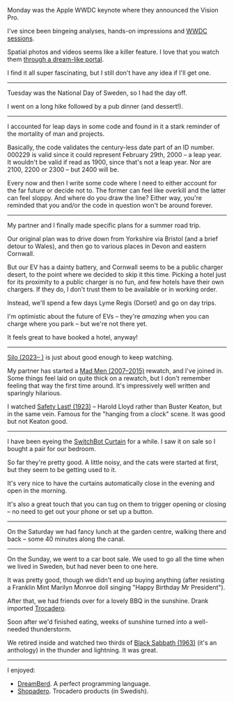 Monday was the Apple WWDC keynote where they announced the Vision Pro.

I've since been bingeing analyses, hands-on impressions and [WWDC sessions](https://developer.apple.com/wwdc23/topics/spatial-computing/).

Spatial photos and videos seems like a killer feature. I love that you watch them [through a dream-like portal](https://youtu.be/DgLrBSQ6x7E?t=3851).

I find it all super fascinating, but I still don't have any idea if I'll get one.

---

Tuesday was the National Day of Sweden, so I had the day off.

I went on a long hike followed by a pub dinner (and dessert!).

---

I accounted for leap days in some code and found in it a stark reminder of the mortality of man and projects.

Basically, the code validates the century-less date part of an ID number. 000229 is valid since it could represent February 29th, 2000 – a leap year. It wouldn't be valid if read as 1900, since that's not a leap year. Nor are 2100, 2200 or 2300 – but 2400 will be.

Every now and then I write some code where I need to either account for the far future or decide not to. The former can feel like overkill and the latter can feel sloppy. And where do you draw the line? Either way, you're reminded that you and/or the code in question won't be around forever.

---

My partner and I finally made specific plans for a summer road trip.

Our original plan was to drive down from Yorkshire via Bristol (and a brief detour to Wales), and then go to various places in Devon and eastern Cornwall.

But our EV has a dainty battery, and Cornwall seems to be a public charger desert, to the point where we decided to skip it this time. Picking a hotel just for its proximity to a public charger is no fun, and few hotels have their own chargers. If they do, I don't trust them to be available or in working order.

 Instead, we'll spend a few days Lyme Regis (Dorset) and go on day trips.

I'm optimistic about the future of EVs – they're *amazing* when you can charge where you park – but we're not there yet.

It feels great to have booked a hotel, anyway!

---

[Silo (2023– )](https://www.imdb.com/title/tt14688458/) is just about good enough to keep watching.

My partner has started a [Mad Men (2007–2015)](https://www.imdb.com/title/tt0804503/) rewatch, and I've joined in. Some things feel laid on quite thick on a rewatch, but I don't remember feeling that way the first time around. It's impressively well written and sparingly hilarious.

I watched [Safety Last! (1923)](https://www.imdb.com/title/tt0014429/) – Harold Lloyd rather than Buster Keaton, but in the same vein. Famous for the "hanging from a clock" scene. It was good but not Keaton good.

---

I have been eyeing the [SwitchBot Curtain](https://uk.switch-bot.com/products/switchbot-curtain) for a while. I saw it on sale so I bought a pair for our bedroom.

So far they're pretty good. A little noisy, and the cats were started at first, but they seem to be getting used to it.

It's very nice to have the curtains automatically close in the evening and open in the morning.

It's also a great touch that you can tug on them to trigger opening or closing – no need to get out your phone or set up a button.

---

On the Saturday we had fancy lunch at the garden centre, walking there and back – some 40 minutes along the canal.

---

On the Sunday, we went to a car boot sale. We used to go all the time when we lived in Sweden, but had never been to one here.

It was pretty good, though we didn't end up buying anything (after resisting a Franklin Mint Marilyn Monroe doll singing "Happy Birthday Mr President").

After that, we had friends over for a lovely BBQ in the sunshine. Drank imported [Trocadero](https://en.wikipedia.org/wiki/Trocadero_(drink)).

Soon after we'd finished eating, weeks of sunshine turned into a well-needed thunderstorm.

We retired inside and watched two thirds of [Black Sabbath (1963)](https://www.imdb.com/title/tt0057603/) (it's an anthology) in the thunder and lightning. It was great.

---

I enjoyed:


- [DreamBerd](https://github.com/TodePond/DreamBerd). A perfect programming language.
- [Shopadero](https://shopadero.nu/). Trocadero products (in Swedish).
